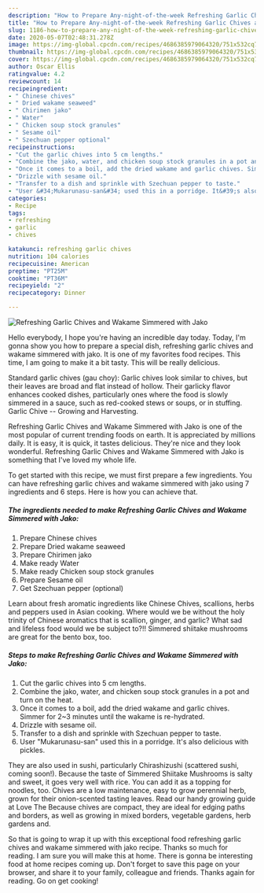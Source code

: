 ```yaml
---
description: "How to Prepare Any-night-of-the-week Refreshing Garlic Chives and Wakame Simmered with Jako"
title: "How to Prepare Any-night-of-the-week Refreshing Garlic Chives and Wakame Simmered with Jako"
slug: 1186-how-to-prepare-any-night-of-the-week-refreshing-garlic-chives-and-wakame-simmered-with-jako
date: 2020-05-07T02:48:31.278Z
image: https://img-global.cpcdn.com/recipes/4686385979064320/751x532cq70/refreshing-garlic-chives-and-wakame-simmered-with-jako-recipe-main-photo.jpg
thumbnail: https://img-global.cpcdn.com/recipes/4686385979064320/751x532cq70/refreshing-garlic-chives-and-wakame-simmered-with-jako-recipe-main-photo.jpg
cover: https://img-global.cpcdn.com/recipes/4686385979064320/751x532cq70/refreshing-garlic-chives-and-wakame-simmered-with-jako-recipe-main-photo.jpg
author: Oscar Ellis
ratingvalue: 4.2
reviewcount: 14
recipeingredient:
- " Chinese chives"
- " Dried wakame seaweed"
- " Chirimen jako"
- " Water"
- " Chicken soup stock granules"
- " Sesame oil"
- " Szechuan pepper optional"
recipeinstructions:
- "Cut the garlic chives into 5 cm lengths."
- "Combine the jako, water, and chicken soup stock granules in a pot and turn on the heat."
- "Once it comes to a boil, add the dried wakame and garlic chives. Simmer for 2~3 minutes until the wakame is re-hydrated."
- "Drizzle with sesame oil."
- "Transfer to a dish and sprinkle with Szechuan pepper to taste."
- "User &#34;Mukarunasu-san&#34; used this in a porridge. It&#39;s also delicious with pickles."
categories:
- Recipe
tags:
- refreshing
- garlic
- chives

katakunci: refreshing garlic chives 
nutrition: 104 calories
recipecuisine: American
preptime: "PT25M"
cooktime: "PT36M"
recipeyield: "2"
recipecategory: Dinner

---
```



![Refreshing Garlic Chives and Wakame Simmered with Jako](https://img-global.cpcdn.com/recipes/4686385979064320/751x532cq70/refreshing-garlic-chives-and-wakame-simmered-with-jako-recipe-main-photo.jpg)

Hello everybody, I hope you're having an incredible day today. Today, I'm gonna show you how to prepare a special dish, refreshing garlic chives and wakame simmered with jako. It is one of my favorites food recipes. This time, I am going to make it a bit tasty. This will be really delicious.

Standard garlic chives (gau choy): Garlic chives look similar to chives, but their leaves are broad and flat instead of hollow. Their garlicky flavor enhances cooked dishes, particularly ones where the food is slowly simmered in a sauce, such as red-cooked stews or soups, or in stuffing. Garlic Chive -- Growing and Harvesting.

Refreshing Garlic Chives and Wakame Simmered with Jako is one of the most popular of current trending foods on earth. It is appreciated by millions daily. It is easy, it is quick, it tastes delicious. They're nice and they look wonderful. Refreshing Garlic Chives and Wakame Simmered with Jako is something that I've loved my whole life.


To get started with this recipe, we must first prepare a few ingredients. You can have refreshing garlic chives and wakame simmered with jako using 7 ingredients and 6 steps. Here is how you can achieve that.

<!--inarticleads1-->

##### The ingredients needed to make Refreshing Garlic Chives and Wakame Simmered with Jako:

1. Prepare  Chinese chives
1. Prepare  Dried wakame seaweed
1. Prepare  Chirimen jako
1. Make ready  Water
1. Make ready  Chicken soup stock granules
1. Prepare  Sesame oil
1. Get  Szechuan pepper (optional)


Learn about fresh aromatic ingredients like Chinese Chives, scallions, herbs and peppers used in Asian cooking. Where would we be without the holy trinity of Chinese aromatics that is scallion, ginger, and garlic? What sad and lifeless food would we be subject to?!! Simmered shiitake mushrooms are great for the bento box, too. 

<!--inarticleads2-->

##### Steps to make Refreshing Garlic Chives and Wakame Simmered with Jako:

1. Cut the garlic chives into 5 cm lengths.
1. Combine the jako, water, and chicken soup stock granules in a pot and turn on the heat.
1. Once it comes to a boil, add the dried wakame and garlic chives. Simmer for 2~3 minutes until the wakame is re-hydrated.
1. Drizzle with sesame oil.
1. Transfer to a dish and sprinkle with Szechuan pepper to taste.
1. User &#34;Mukarunasu-san&#34; used this in a porridge. It&#39;s also delicious with pickles.


They are also used in sushi, particularly Chirashizushi (scattered sushi, coming soon!). Because the taste of Simmered Shiitake Mushrooms is salty and sweet, it goes very well with rice. You can add it as a topping for noodles, too. Chives are a low maintenance, easy to grow perennial herb, grown for their onion-scented tasting leaves. Read our handy growing guide at Love The Because chives are compact, they are ideal for edging paths and borders, as well as growing in mixed borders, vegetable gardens, herb gardens and. 

So that is going to wrap it up with this exceptional food refreshing garlic chives and wakame simmered with jako recipe. Thanks so much for reading. I am sure you will make this at home. There is gonna be interesting food at home recipes coming up. Don't forget to save this page on your browser, and share it to your family, colleague and friends. Thanks again for reading. Go on get cooking!
